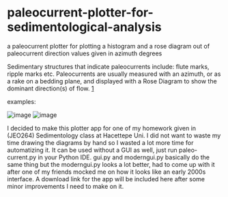 # paleocurrent-plotter-for-sedimentological-analysis
a paleocurrent plotter for plotting a histogram and a rose diagram out of paleocurrent direction values given in azimuth degrees

Sedimentary structures that indicate paleocurrents include: flute marks, ripple marks etc.
Paleocurrents are usually measured with an azimuth, or as a rake on a bedding plane, and displayed with a Rose Diagram to show the dominant direction(s) of flow.
[1](https://en.wikipedia.org/wiki/Azimuth)

examples: 

![image](https://github.com/altarcag/paleocurrent-plotter-for-sedimentological-analysis/assets/26670231/975b89ab-4ea9-4759-a7fc-2d18d5200ca3)
![image](https://github.com/altarcag/paleocurrent-plotter-for-sedimentological-analysis/assets/26670231/cb6fa16d-58d4-4e84-a5b6-548dfbbcc1c9)


I decided to make this plotter app for one of my homework given in (JEO264) Sedimentology class at Hacettepe Uni. I did not want to waste my time drawing the diagrams by hand so I wasted a lot more time for automatizing it.
It can be used without a GUI as well, just run paleo-current.py in your Python IDE. gui.py and moderngui.py basically do the same thing but the moderngui.py looks a lot better, had to come up with it after one of my friends mocked me on how it looks like an early 2000s interface.
A download link for the app will be included here after some minor improvements I need to make on it.


